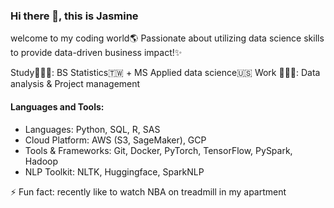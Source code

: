 ### Hi there 👋, this is Jasmine

welcome to my coding world🌎
Passionate about utilizing data science skills to provide data-driven business impact!✨

Study👩🏻‍🎓: BS Statistics🇹🇼 + MS Applied data science🇺🇸
Work 👩🏻‍💻: Data analysis & Project management


#### Languages and Tools:
- Languages: Python, SQL, R, SAS
- Cloud Platform: AWS (S3, SageMaker), GCP 
- Tools & Frameworks: Git, Docker, PyTorch, TensorFlow, PySpark, Hadoop
- NLP Toolkit: NLTK, Huggingface, SparkNLP

⚡ Fun fact: recently like to watch NBA on treadmill in my apartment

<!--
**JasmineTzou/JasmineTzou** is a ✨ _special_ ✨ repository because its `README.md` (this file) appears on your GitHub profile.

Here are some ideas to get you started:

- 🔭 I’m currently working on ...
- 🌱 I’m currently learning ...
- 👯 I’m looking to collaborate on ...
- 🤔 I’m looking for help with ...
- 💬 Ask me about ...
- 📫 How to reach me: ...
- 😄 Pronouns: ...
- ⚡ Fun fact: ...
-->
